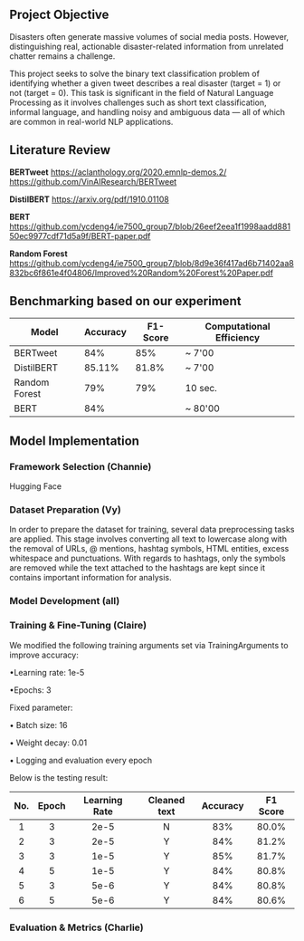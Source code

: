 ## Project Objective
Disasters often generate massive volumes of social media posts. However, distinguishing real, actionable disaster-related information from unrelated chatter remains a challenge.

This project seeks to solve the binary text classification problem of identifying whether a given tweet describes a real disaster (target = 1) or not (target = 0). This task is significant in the field of Natural Language Processing as it involves challenges such as short text classification, informal language, and handling noisy and ambiguous data — all of which are common in real-world NLP applications.


## Literature Review
**BERTweet** 
https://aclanthology.org/2020.emnlp-demos.2/
https://github.com/VinAIResearch/BERTweet

**DistilBERT**
https://arxiv.org/pdf/1910.01108

**BERT**
https://github.com/ycdeng4/ie7500_group7/blob/26eef2eea1f1998aadd88150ec9977cdf71d5a9f/BERT-paper.pdf

**Random Forest**
https://github.com/ycdeng4/ie7500_group7/blob/8d9e36f417ad6b71402aa8832bc6f861e4f04806/Improved%20Random%20Forest%20Paper.pdf

## Benchmarking based on our experiment

| Model | Accuracy | F1-Score | Computational Efficiency |
|---|---|---|---|
| BERTweet | 84% | 85% | ~ 7'00 |
| DistilBERT | 85.11% | 81.8% | ~ 7'00 |
| Random Forest | 79% | 79% | 10 sec. |
|BERT|84%||~ 80'00|
## Model Implementation

### Framework Selection (Channie)
Hugging Face

### Dataset Preparation (Vy)
In order to prepare the dataset for training, several data preprocessing tasks are applied. This stage involves converting all text to lowercase along with the removal of URLs, @ mentions, hashtag symbols, HTML entities, excess whitespace and punctuations. With regards to hashtags, only the symbols are removed while the text attached to the hashtags are kept since it contains important information for analysis.

### Model Development (all)

### Training & Fine-Tuning (Claire)
We modified the following training arguments set via TrainingArguments to improve accuracy:

•Learning rate: 1e-5 

•Epochs: 3 

Fixed parameter:

• Batch size: 16

• Weight decay: 0.01

• Logging and evaluation every epoch

Below is the testing result: 

| No. | Epoch | Learning Rate | Cleaned text | Accuracy | F1 Score |
|:---:|:---:|:---:|:---:|:---:|:---:|
| 1 | 3 | 2e-5 | N | 83% | 80.0% |
| 2 | 3 | 2e-5 | Y | 84% | 81.2% |
| 3 | 3 | 1e-5 | Y | 85% | 81.7% |
| 4 | 5 | 1e-5 | Y | 84% | 80.8% |
| 5 | 3 | 5e-6 | Y | 84% | 80.8% |
| 6 | 5 | 5e-6 | Y | 84% | 80.6% |


### Evaluation & Metrics (Charlie)


